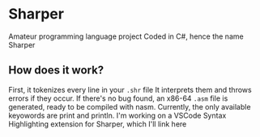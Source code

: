 # Sharper
Amateur programming language project
Coded in C#, hence the name Sharper
## How does it work?
First, it tokenizes every line in your ```.shr``` file
It interprets them and throws errors if they occur. If there's no bug found, an x86-64 ```.asm``` file is generated, ready to be compiled with nasm.
Currently, the only available keyowords are print and println.
I'm working on a VSCode Syntax Highlighting extension for Sharper, which I'll link here
